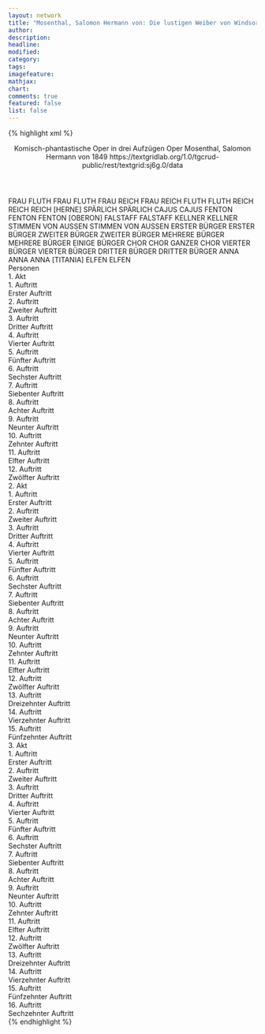 ```yaml
---
layout: network
title: "Mosenthal, Salomon Hermann von: Die lustigen Weiber von Windsor (1849)"
author:
description:
headline:
modified:
category:
tags:
imagefeature:
mathjax:
chart:
comments: true
featured: false
list: false
---
```

{% highlight xml %}
<?xml-model href="https://raw.githubusercontent.com/DLiNa/project/master/rules/lina.rnc"?><?xml-model href="https://raw.githubusercontent.com/DLiNa/project/master/rules/lina.sch"?>
<play xmlns="http://lina.digital">
  <header>
    <title>Die lustigen Weiber von Windsor</title>
    <subtitle>Komisch-phantastische Oper in drei Aufzügen</subtitle>
    <genretitle>Oper</genretitle>
    <author>Mosenthal, Salomon Hermann von</author>
    <date type="print"/>
    <date type="premiere" when="1849">1849</date>
    <date type="written"/>
    <source>https://textgridlab.org/1.0/tgcrud-public/rest/textgrid:sj6g.0/data</source>
  </header>
  <personae>
    <character>
      <name>FRAU FLUTH</name>
      <alias xml:id="frau_fluth">
        <name>FRAU FLUTH</name>
      </alias>
    </character>
    <character>
      <name>FRAU REICH</name>
      <alias xml:id="frau_reich">
        <name>FRAU REICH</name>
      </alias>
    </character>
    <character>
      <name>FLUTH</name>
      <alias xml:id="fluth">
        <name>FLUTH</name>
      </alias>
    </character>
    <character>
      <name>REICH</name>
      <alias xml:id="reich">
        <name>REICH</name>
      </alias>
      <alias xml:id="reich_herne">
        <name>REICH [HERNE]</name>
      </alias>
    </character>
    <character>
      <name>SPÄRLICH</name>
      <alias xml:id="spärlich">
        <name>SPÄRLICH</name>
      </alias>
    </character>
    <character>
      <name>CAJUS</name>
      <alias xml:id="cajus">
        <name>CAJUS</name>
      </alias>
    </character>
    <character>
      <name>FENTON</name>
      <alias xml:id="fenton">
        <name>FENTON</name>
      </alias>
      <alias xml:id="fenton_oberon">
        <name>FENTON [OBERON]</name>
      </alias>
    </character>
    <character>
      <name>FALSTAFF</name>
      <alias xml:id="falstaff">
        <name>FALSTAFF</name>
      </alias>
    </character>
    <character>
      <name>KELLNER</name>
      <alias xml:id="kellner">
        <name>KELLNER</name>
      </alias>
    </character>
    <character>
      <name>STIMMEN VON AUSSEN</name>
      <alias xml:id="stimmen_von_aussen">
        <name>STIMMEN VON AUSSEN</name>
      </alias>
    </character>
    <character>
      <name>ERSTER BÜRGER</name>
      <alias xml:id="erster_bürger">
        <name>ERSTER BÜRGER</name>
      </alias>
    </character>
    <character>
      <name>ZWEITER BÜRGER</name>
      <alias xml:id="zweiter_bürger">
        <name>ZWEITER BÜRGER</name>
      </alias>
    </character>
    <character>
      <name>MEHRERE BÜRGER</name>
      <alias xml:id="mehrere_bürger">
        <name>MEHRERE BÜRGER</name>
      </alias>
      <alias xml:id="einige_bürger">
        <name>EINIGE BÜRGER</name>
      </alias>
    </character>
    <character>
      <name>CHOR</name>
      <alias xml:id="chor">
        <name>CHOR</name>
      </alias>
      <alias xml:id="ganzer_chor">
        <name>GANZER CHOR</name>
      </alias>
    </character>
    <character>
      <name>VIERTER BÜRGER</name>
      <alias xml:id="vierter_bürger">
        <name>VIERTER BÜRGER</name>
      </alias>
    </character>
    <character>
      <name>DRITTER BÜRGER</name>
      <alias xml:id="dritter_bürger">
        <name>DRITTER BÜRGER</name>
      </alias>
    </character>
    <character>
      <name>ANNA</name>
      <alias xml:id="anna">
        <name>ANNA</name>
      </alias>
      <alias xml:id="anna_titania">
        <name>ANNA [TITANIA]</name>
      </alias>
    </character>
    <character>
      <name>ELFEN</name>
      <alias xml:id="elfen">
        <name>ELFEN</name>
      </alias>
    </character>
  </personae>
  <text>
    <div>
      <head>Personen</head>
    </div>
    <div>
      <head>1. Akt</head>
      <div>
        <head>1. Auftritt</head>
        <div>
          <head>Erster Auftritt</head>
          <sp who="#frau_fluth">
            <amount n="1" unit="speech_acts"/>
            <amount n="162" unit="words"/>
            <amount n="30" unit="lines"/>
            <amount n="812" unit="chars"/>
          </sp>
        </div>
      </div>
      <div>
        <head>2. Auftritt</head>
        <div>
          <head>Zweiter Auftritt</head>
          <sp who="#frau_reich">
            <amount n="13" unit="speech_acts"/>
            <amount n="105" unit="words"/>
            <amount n="21" unit="lines"/>
            <amount n="528" unit="chars"/>
          </sp>
          <sp who="#frau_fluth">
            <amount n="13" unit="speech_acts"/>
            <amount n="124" unit="words"/>
            <amount n="25" unit="lines"/>
            <amount n="614" unit="chars"/>
          </sp>
          <sp who="#frau_reich #frau_fluth">
            <amount n="2" unit="speech_acts"/>
            <amount n="115" unit="words"/>
            <amount n="26" unit="lines"/>
            <amount n="608" unit="chars"/>
          </sp>
        </div>
      </div>
      <div>
        <head>3. Auftritt</head>
        <div>
          <head>Dritter Auftritt</head>
          <sp who="#fluth">
            <amount n="4" unit="speech_acts"/>
            <amount n="122" unit="words"/>
            <amount n="681" unit="chars"/>
          </sp>
          <sp who="#reich">
            <amount n="5" unit="speech_acts"/>
            <amount n="91" unit="words"/>
            <amount n="3" unit="lines"/>
            <amount n="524" unit="chars"/>
          </sp>
          <sp who="#spärlich">
            <amount n="2" unit="speech_acts"/>
            <amount n="31" unit="words"/>
            <amount n="1" unit="lines"/>
            <amount n="161" unit="chars"/>
          </sp>
          <sp who="#cajus">
            <amount n="2" unit="speech_acts"/>
            <amount n="22" unit="words"/>
            <amount n="2" unit="lines"/>
            <amount n="98" unit="chars"/>
          </sp>
        </div>
      </div>
      <div>
        <head>4. Auftritt</head>
        <div>
          <head>Vierter Auftritt</head>
          <sp who="#fenton">
            <amount n="18" unit="speech_acts"/>
            <amount n="201" unit="words"/>
            <amount n="33" unit="lines"/>
            <amount n="1016" unit="chars"/>
          </sp>
          <sp who="#reich">
            <amount n="19" unit="speech_acts"/>
            <amount n="226" unit="words"/>
            <amount n="41" unit="lines"/>
            <amount n="1196" unit="chars"/>
          </sp>
          <sp who="#spärlich">
            <amount n="1" unit="speech_acts"/>
            <amount n="4" unit="words"/>
            <amount n="1" unit="lines"/>
            <amount n="12" unit="chars"/>
          </sp>
          <sp who="#cajus">
            <amount n="1" unit="speech_acts"/>
            <amount n="34" unit="words"/>
            <amount n="5" unit="lines"/>
            <amount n="184" unit="chars"/>
          </sp>
        </div>
      </div>
      <div>
        <head>5. Auftritt</head>
        <div>
          <head>Fünfter Auftritt</head>
          <sp who="#frau_fluth">
            <amount n="1" unit="speech_acts"/>
            <amount n="227" unit="words"/>
            <amount n="39" unit="lines"/>
            <amount n="1151" unit="chars"/>
          </sp>
        </div>
      </div>
      <div>
        <head>6. Auftritt</head>
        <div>
          <head>Sechster Auftritt</head>
          <sp who="#frau_reich">
            <amount n="7" unit="speech_acts"/>
            <amount n="86" unit="words"/>
            <amount n="4" unit="lines"/>
            <amount n="490" unit="chars"/>
          </sp>
          <sp who="#frau_fluth">
            <amount n="7" unit="speech_acts"/>
            <amount n="112" unit="words"/>
            <amount n="4" unit="lines"/>
            <amount n="613" unit="chars"/>
          </sp>
        </div>
      </div>
      <div>
        <head>7. Auftritt</head>
        <div>
          <head>Siebenter Auftritt</head>
          <sp who="#falstaff">
            <amount n="9" unit="speech_acts"/>
            <amount n="111" unit="words"/>
            <amount n="20" unit="lines"/>
            <amount n="572" unit="chars"/>
          </sp>
          <sp who="#frau_fluth">
            <amount n="9" unit="speech_acts"/>
            <amount n="59" unit="words"/>
            <amount n="13" unit="lines"/>
            <amount n="331" unit="chars"/>
          </sp>
          <sp who="#frau_reich">
            <amount n="6" unit="speech_acts"/>
            <amount n="16" unit="words"/>
            <amount n="5" unit="lines"/>
            <amount n="97" unit="chars"/>
          </sp>
        </div>
      </div>
      <div>
        <head>8. Auftritt</head>
        <div>
          <head>Achter Auftritt</head>
          <sp who="#frau_fluth">
            <amount n="13" unit="speech_acts"/>
            <amount n="63" unit="words"/>
            <amount n="16" unit="lines"/>
            <amount n="323" unit="chars"/>
          </sp>
          <sp who="#frau_reich">
            <amount n="11" unit="speech_acts"/>
            <amount n="99" unit="words"/>
            <amount n="17" unit="lines"/>
            <amount n="514" unit="chars"/>
          </sp>
          <sp who="#falstaff">
            <amount n="6" unit="speech_acts"/>
            <amount n="52" unit="words"/>
            <amount n="9" unit="lines"/>
            <amount n="234" unit="chars"/>
          </sp>
          <sp who="#frau_fluth">
            <amount n="1" unit="speech_acts"/>
            <amount n="1" unit="words"/>
            <amount n="1" unit="lines"/>
            <amount n="9" unit="chars"/>
          </sp>
          <sp who="#frau_reich">
            <amount n="1" unit="speech_acts"/>
            <amount n="7" unit="words"/>
            <amount n="1" unit="lines"/>
            <amount n="26" unit="chars"/>
          </sp>
          <sp who="#frau_fluth #frau_reich">
            <amount n="2" unit="speech_acts"/>
            <amount n="16" unit="words"/>
            <amount n="5" unit="lines"/>
            <amount n="105" unit="chars"/>
          </sp>
          <sp who="#falstaff">
            <amount n="1" unit="speech_acts"/>
            <amount n="3" unit="words"/>
            <amount n="1" unit="lines"/>
            <amount n="15" unit="chars"/>
          </sp>
        </div>
      </div>
      <div>
        <head>9. Auftritt</head>
        <div>
          <head>Neunter Auftritt</head>
          <sp who="#frau_fluth">
            <amount n="1" unit="speech_acts"/>
            <amount n="21" unit="words"/>
            <amount n="4" unit="lines"/>
            <amount n="104" unit="chars"/>
          </sp>
          <sp who="#frau_reich">
            <amount n="1" unit="speech_acts"/>
            <amount n="7" unit="words"/>
            <amount n="1" unit="lines"/>
            <amount n="36" unit="chars"/>
          </sp>
          <sp who="#frau_fluth #frau_reich">
            <amount n="1" unit="speech_acts"/>
            <amount n="6" unit="words"/>
            <amount n="1" unit="lines"/>
            <amount n="42" unit="chars"/>
          </sp>
        </div>
      </div>
      <div>
        <head>10. Auftritt</head>
        <div>
          <head>Zehnter Auftritt</head>
          <sp who="#fluth">
            <amount n="7" unit="speech_acts"/>
            <amount n="65" unit="words"/>
            <amount n="12" unit="lines"/>
            <amount n="341" unit="chars"/>
          </sp>
          <sp who="#frau_fluth">
            <amount n="5" unit="speech_acts"/>
            <amount n="35" unit="words"/>
            <amount n="7" unit="lines"/>
            <amount n="184" unit="chars"/>
          </sp>
          <sp who="#reich">
            <amount n="1" unit="speech_acts"/>
            <amount n="2" unit="words"/>
            <amount n="1" unit="lines"/>
            <amount n="14" unit="chars"/>
          </sp>
          <sp who="#cajus">
            <amount n="2" unit="speech_acts"/>
            <amount n="6" unit="words"/>
            <amount n="2" unit="lines"/>
            <amount n="40" unit="chars"/>
          </sp>
          <sp who="#reich #frau_reich">
            <amount n="1" unit="speech_acts"/>
            <amount n="6" unit="words"/>
            <amount n="1" unit="lines"/>
            <amount n="37" unit="chars"/>
          </sp>
          <sp who="#fluth #frau_fluth #reich #frau_reich #cajus #spärlich">
            <amount n="1" unit="speech_acts"/>
            <amount n="6" unit="words"/>
            <amount n="1" unit="lines"/>
            <amount n="33" unit="chars"/>
          </sp>
          <sp who="#spärlich">
            <amount n="1" unit="speech_acts"/>
            <amount n="4" unit="words"/>
            <amount n="1" unit="lines"/>
            <amount n="12" unit="chars"/>
          </sp>
        </div>
      </div>
      <div>
        <head>11. Auftritt</head>
        <div>
          <head>Elfter Auftritt</head>
          <sp who="#frau_reich #frau_fluth">
            <amount n="1" unit="speech_acts"/>
            <amount n="4" unit="words"/>
            <amount n="2" unit="lines"/>
            <amount n="28" unit="chars"/>
          </sp>
          <sp who="#frau_reich">
            <amount n="3" unit="speech_acts"/>
            <amount n="22" unit="words"/>
            <amount n="4" unit="lines"/>
            <amount n="124" unit="chars"/>
          </sp>
          <sp who="#frau_fluth">
            <amount n="3" unit="speech_acts"/>
            <amount n="23" unit="words"/>
            <amount n="4" unit="lines"/>
            <amount n="111" unit="chars"/>
          </sp>
          <sp who="#frau_reich #frau_fluth">
            <amount n="2" unit="speech_acts"/>
            <amount n="30" unit="words"/>
            <amount n="5" unit="lines"/>
            <amount n="154" unit="chars"/>
          </sp>
        </div>
      </div>
      <div>
        <head>12. Auftritt</head>
        <div>
          <head>Zwölfter Auftritt</head>
          <sp who="#frau_fluth">
            <amount n="7" unit="speech_acts"/>
            <amount n="131" unit="words"/>
            <amount n="24" unit="lines"/>
            <amount n="641" unit="chars"/>
          </sp>
          <sp who="#frau_reich">
            <amount n="5" unit="speech_acts"/>
            <amount n="49" unit="words"/>
            <amount n="9" unit="lines"/>
            <amount n="242" unit="chars"/>
          </sp>
          <sp who="#fluth">
            <amount n="6" unit="speech_acts"/>
            <amount n="95" unit="words"/>
            <amount n="18" unit="lines"/>
            <amount n="508" unit="chars"/>
          </sp>
          <sp who="#reich #cajus #spärlich #fluth">
            <amount n="1" unit="speech_acts"/>
            <amount n="1" unit="words"/>
            <amount n="1" unit="lines"/>
            <amount n="11" unit="chars"/>
          </sp>
          <sp who="#fluth #frau_reich #reich #cajus #spärlich">
            <amount n="3" unit="speech_acts"/>
            <amount n="5" unit="words"/>
            <amount n="3" unit="lines"/>
            <amount n="34" unit="chars"/>
          </sp>
          <sp who="#frau_fluth #frau_reich">
            <amount n="1" unit="speech_acts"/>
            <amount n="4" unit="words"/>
            <amount n="1" unit="lines"/>
            <amount n="22" unit="chars"/>
          </sp>
          <sp who="#frau_fluth #frau_reich #reich #cajus #spärlich">
            <amount n="1" unit="speech_acts"/>
            <amount n="54" unit="words"/>
            <amount n="10" unit="lines"/>
            <amount n="240" unit="chars"/>
          </sp>
          <sp who="#fluth #frau_reich #reich #cajus #spärlich">
            <amount n="1" unit="speech_acts"/>
            <amount n="29" unit="words"/>
            <amount n="5" unit="lines"/>
            <amount n="148" unit="chars"/>
          </sp>
        </div>
      </div>
    </div>
    <div>
      <head>2. Akt</head>
      <div>
        <head>1. Auftritt</head>
        <div>
          <head>Erster Auftritt</head>
          <sp who="#falstaff">
            <amount n="1" unit="speech_acts"/>
            <amount n="57" unit="words"/>
            <amount n="337" unit="chars"/>
          </sp>
        </div>
      </div>
      <div>
        <head>2. Auftritt</head>
        <div>
          <head>Zweiter Auftritt</head>
          <sp who="#kellner">
            <amount n="5" unit="speech_acts"/>
            <amount n="45" unit="words"/>
            <amount n="5" unit="lines"/>
            <amount n="249" unit="chars"/>
          </sp>
          <sp who="#falstaff">
            <amount n="6" unit="speech_acts"/>
            <amount n="415" unit="words"/>
            <amount n="1" unit="lines"/>
            <amount n="2408" unit="chars"/>
          </sp>
          <sp who="#stimmen_von_aussen">
            <amount n="1" unit="speech_acts"/>
            <amount n="4" unit="words"/>
            <amount n="1" unit="lines"/>
            <amount n="24" unit="chars"/>
          </sp>
        </div>
      </div>
      <div>
        <head>3. Auftritt</head>
        <div>
          <head>Dritter Auftritt</head>
          <sp who="#kellner">
            <amount n="2" unit="speech_acts"/>
            <amount n="17" unit="words"/>
            <amount n="2" unit="lines"/>
            <amount n="106" unit="chars"/>
          </sp>
          <sp who="#erster_bürger">
            <amount n="8" unit="speech_acts"/>
            <amount n="109" unit="words"/>
            <amount n="7" unit="lines"/>
            <amount n="516" unit="chars"/>
          </sp>
          <sp who="#falstaff">
            <amount n="21" unit="speech_acts"/>
            <amount n="531" unit="words"/>
            <amount n="34" unit="lines"/>
            <amount n="2817" unit="chars"/>
          </sp>
          <sp who="#zweiter_bürger">
            <amount n="4" unit="speech_acts"/>
            <amount n="24" unit="words"/>
            <amount n="4" unit="lines"/>
            <amount n="126" unit="chars"/>
          </sp>
          <sp who="#mehrere_bürger">
            <amount n="1" unit="speech_acts"/>
            <amount n="2" unit="words"/>
            <amount n="1" unit="lines"/>
            <amount n="9" unit="chars"/>
          </sp>
          <sp who="#erster_bürger #zweiter_bürger">
            <amount n="2" unit="speech_acts"/>
            <amount n="8" unit="words"/>
            <amount n="2" unit="lines"/>
            <amount n="41" unit="chars"/>
          </sp>
          <sp who="#kellner #erster_bürger #zweiter_bürger #vierter_bürger #dritter_bürger #falstaff #chor #einige_bürger">
            <amount n="2" unit="speech_acts"/>
            <amount n="3" unit="words"/>
            <amount n="2" unit="lines"/>
            <amount n="13" unit="chars"/>
          </sp>
          <sp who="#chor">
            <amount n="7" unit="speech_acts"/>
            <amount n="8" unit="words"/>
            <amount n="8" unit="lines"/>
            <amount n="46" unit="chars"/>
          </sp>
          <sp who="#einige_bürger">
            <amount n="1" unit="speech_acts"/>
            <amount n="24" unit="words"/>
            <amount n="4" unit="lines"/>
            <amount n="127" unit="chars"/>
          </sp>
          <sp who="#vierter_bürger">
            <amount n="2" unit="speech_acts"/>
            <amount n="21" unit="words"/>
            <amount n="2" unit="lines"/>
            <amount n="106" unit="chars"/>
          </sp>
          <sp who="#falstaff">
            <amount n="1" unit="speech_acts"/>
            <amount n="21" unit="words"/>
            <amount n="124" unit="chars"/>
          </sp>
          <sp who="#falstaff #erster_bürger">
            <amount n="1" unit="speech_acts"/>
            <amount n="44" unit="words"/>
            <amount n="240" unit="chars"/>
          </sp>
          <sp who="#dritter_bürger">
            <amount n="2" unit="speech_acts"/>
            <amount n="31" unit="words"/>
            <amount n="1" unit="lines"/>
            <amount n="168" unit="chars"/>
          </sp>
        </div>
      </div>
      <div>
        <head>4. Auftritt</head>
        <div>
          <head>Vierter Auftritt</head>
          <sp who="#kellner">
            <amount n="2" unit="speech_acts"/>
            <amount n="65" unit="words"/>
            <amount n="346" unit="chars"/>
          </sp>
          <sp who="#falstaff">
            <amount n="3" unit="speech_acts"/>
            <amount n="49" unit="words"/>
            <amount n="2" unit="lines"/>
            <amount n="270" unit="chars"/>
          </sp>
        </div>
      </div>
      <div>
        <head>5. Auftritt</head>
        <div>
          <head>Fünfter Auftritt</head>
          <sp who="#fluth">
            <amount n="25" unit="speech_acts"/>
            <amount n="405" unit="words"/>
            <amount n="68" unit="lines"/>
            <amount n="2137" unit="chars"/>
          </sp>
          <sp who="#falstaff">
            <amount n="25" unit="speech_acts"/>
            <amount n="426" unit="words"/>
            <amount n="68" unit="lines"/>
            <amount n="2243" unit="chars"/>
          </sp>
          <sp who="#fluth #falstaff">
            <amount n="4" unit="speech_acts"/>
            <amount n="84" unit="words"/>
            <amount n="16" unit="lines"/>
            <amount n="497" unit="chars"/>
          </sp>
        </div>
      </div>
      <div>
        <head>6. Auftritt</head>
        <div>
          <head>Sechster Auftritt</head>
          <sp who="#spärlich">
            <amount n="1" unit="speech_acts"/>
            <amount n="79" unit="words"/>
            <amount n="16" unit="lines"/>
            <amount n="444" unit="chars"/>
          </sp>
        </div>
      </div>
      <div>
        <head>7. Auftritt</head>
        <div>
          <head>Siebenter Auftritt</head>
          <sp who="#cajus">
            <amount n="3" unit="speech_acts"/>
            <amount n="95" unit="words"/>
            <amount n="12" unit="lines"/>
            <amount n="513" unit="chars"/>
          </sp>
          <sp who="#spärlich">
            <amount n="1" unit="speech_acts"/>
            <amount n="10" unit="words"/>
            <amount n="1" unit="lines"/>
            <amount n="47" unit="chars"/>
          </sp>
          <sp who="#fenton">
            <amount n="1" unit="speech_acts"/>
            <amount n="7" unit="words"/>
            <amount n="1" unit="lines"/>
            <amount n="33" unit="chars"/>
          </sp>
        </div>
      </div>
      <div>
        <head>8. Auftritt</head>
        <div>
          <head>Achter Auftritt</head>
          <sp who="#fenton">
            <amount n="2" unit="speech_acts"/>
            <amount n="61" unit="words"/>
            <amount n="12" unit="lines"/>
            <amount n="341" unit="chars"/>
          </sp>
          <sp who="#spärlich">
            <amount n="1" unit="speech_acts"/>
            <amount n="9" unit="words"/>
            <amount n="2" unit="lines"/>
            <amount n="53" unit="chars"/>
          </sp>
          <sp who="#cajus">
            <amount n="1" unit="speech_acts"/>
            <amount n="12" unit="words"/>
            <amount n="2" unit="lines"/>
            <amount n="57" unit="chars"/>
          </sp>
        </div>
      </div>
      <div>
        <head>9. Auftritt</head>
        <div>
          <head>Neunter Auftritt</head>
          <sp who="#anna">
            <amount n="8" unit="speech_acts"/>
            <amount n="128" unit="words"/>
            <amount n="24" unit="lines"/>
            <amount n="689" unit="chars"/>
          </sp>
          <sp who="#fenton">
            <amount n="8" unit="speech_acts"/>
            <amount n="105" unit="words"/>
            <amount n="19" unit="lines"/>
            <amount n="529" unit="chars"/>
          </sp>
          <sp who="#spärlich">
            <amount n="3" unit="speech_acts"/>
            <amount n="41" unit="words"/>
            <amount n="7" unit="lines"/>
            <amount n="186" unit="chars"/>
          </sp>
          <sp who="#cajus">
            <amount n="5" unit="speech_acts"/>
            <amount n="102" unit="words"/>
            <amount n="8" unit="lines"/>
            <amount n="518" unit="chars"/>
          </sp>
        </div>
      </div>
      <div>
        <head>10. Auftritt</head>
        <div>
          <head>Zehnter Auftritt</head>
          <sp who="#falstaff">
            <amount n="4" unit="speech_acts"/>
            <amount n="49" unit="words"/>
            <amount n="3" unit="lines"/>
            <amount n="266" unit="chars"/>
          </sp>
          <sp who="#frau_fluth">
            <amount n="3" unit="speech_acts"/>
            <amount n="48" unit="words"/>
            <amount n="2" unit="lines"/>
            <amount n="259" unit="chars"/>
          </sp>
          <sp who="#frau_reich">
            <amount n="1" unit="speech_acts"/>
            <amount n="5" unit="words"/>
            <amount n="1" unit="lines"/>
            <amount n="32" unit="chars"/>
          </sp>
        </div>
      </div>
      <div>
        <head>11. Auftritt</head>
        <div>
          <head>Elfter Auftritt</head>
          <sp who="#frau_reich">
            <amount n="6" unit="speech_acts"/>
            <amount n="138" unit="words"/>
            <amount n="4" unit="lines"/>
            <amount n="766" unit="chars"/>
          </sp>
          <sp who="#frau_fluth">
            <amount n="7" unit="speech_acts"/>
            <amount n="143" unit="words"/>
            <amount n="4" unit="lines"/>
            <amount n="794" unit="chars"/>
          </sp>
          <sp who="#falstaff">
            <amount n="3" unit="speech_acts"/>
            <amount n="34" unit="words"/>
            <amount n="3" unit="lines"/>
            <amount n="188" unit="chars"/>
          </sp>
        </div>
      </div>
      <div>
        <head>12. Auftritt</head>
        <div>
          <head>Zwölfter Auftritt</head>
          <sp who="#fluth">
            <amount n="24" unit="speech_acts"/>
            <amount n="279" unit="words"/>
            <amount n="55" unit="lines"/>
            <amount n="1496" unit="chars"/>
          </sp>
          <sp who="#frau_fluth">
            <amount n="19" unit="speech_acts"/>
            <amount n="152" unit="words"/>
            <amount n="34" unit="lines"/>
            <amount n="822" unit="chars"/>
          </sp>
          <sp who="#fluth">
            <amount n="1" unit="speech_acts"/>
            <amount n="51" unit="words"/>
            <amount n="10" unit="lines"/>
            <amount n="272" unit="chars"/>
          </sp>
        </div>
      </div>
      <div>
        <head>13. Auftritt</head>
        <div>
          <head>Dreizehnter Auftritt</head>
          <sp who="#fluth">
            <amount n="5" unit="speech_acts"/>
            <amount n="59" unit="words"/>
            <amount n="10" unit="lines"/>
            <amount n="330" unit="chars"/>
          </sp>
          <sp who="#reich">
            <amount n="1" unit="speech_acts"/>
            <amount n="6" unit="words"/>
            <amount n="1" unit="lines"/>
            <amount n="34" unit="chars"/>
          </sp>
          <sp who="#cajus">
            <amount n="1" unit="speech_acts"/>
            <amount n="13" unit="words"/>
            <amount n="2" unit="lines"/>
            <amount n="71" unit="chars"/>
          </sp>
          <sp who="#spärlich">
            <amount n="1" unit="speech_acts"/>
            <amount n="4" unit="words"/>
            <amount n="1" unit="lines"/>
            <amount n="12" unit="chars"/>
          </sp>
          <sp who="#frau_fluth">
            <amount n="3" unit="speech_acts"/>
            <amount n="62" unit="words"/>
            <amount n="11" unit="lines"/>
            <amount n="356" unit="chars"/>
          </sp>
        </div>
      </div>
      <div>
        <head>14. Auftritt</head>
        <div>
          <head>Vierzehnter Auftritt</head>
          <sp who="#frau_reich">
            <amount n="1" unit="speech_acts"/>
            <amount n="14" unit="words"/>
            <amount n="2" unit="lines"/>
            <amount n="67" unit="chars"/>
          </sp>
          <sp who="#fluth">
            <amount n="4" unit="speech_acts"/>
            <amount n="49" unit="words"/>
            <amount n="8" unit="lines"/>
            <amount n="275" unit="chars"/>
          </sp>
          <sp who="#frau_fluth">
            <amount n="1" unit="speech_acts"/>
            <amount n="1" unit="words"/>
            <amount n="1" unit="lines"/>
            <amount n="6" unit="chars"/>
          </sp>
          <sp who="#falstaff">
            <amount n="4" unit="speech_acts"/>
            <amount n="30" unit="words"/>
            <amount n="6" unit="lines"/>
            <amount n="148" unit="chars"/>
          </sp>
          <sp who="#reich #cajus #spärlich #fluth">
            <amount n="1" unit="speech_acts"/>
            <amount n="4" unit="words"/>
            <amount n="1" unit="lines"/>
            <amount n="21" unit="chars"/>
          </sp>
          <sp who="#frau_reich #frau_fluth">
            <amount n="1" unit="speech_acts"/>
            <amount n="6" unit="words"/>
            <amount n="1" unit="lines"/>
            <amount n="35" unit="chars"/>
          </sp>
        </div>
      </div>
      <div>
        <head>15. Auftritt</head>
        <div>
          <head>Fünfzehnter Auftritt</head>
          <sp who="#fluth">
            <amount n="1" unit="speech_acts"/>
            <amount n="110" unit="words"/>
            <amount n="18" unit="lines"/>
            <amount n="549" unit="chars"/>
          </sp>
          <sp who="#cajus">
            <amount n="1" unit="speech_acts"/>
            <amount n="30" unit="words"/>
            <amount n="6" unit="lines"/>
            <amount n="169" unit="chars"/>
          </sp>
        </div>
      </div>
    </div>
    <div>
      <head>3. Akt</head>
      <div>
        <head>1. Auftritt</head>
        <div>
          <head>Erster Auftritt</head>
          <sp who="#fluth">
            <amount n="6" unit="speech_acts"/>
            <amount n="58" unit="words"/>
            <amount n="5" unit="lines"/>
            <amount n="346" unit="chars"/>
          </sp>
          <sp who="#frau_fluth">
            <amount n="5" unit="speech_acts"/>
            <amount n="129" unit="words"/>
            <amount n="2" unit="lines"/>
            <amount n="759" unit="chars"/>
          </sp>
          <sp who="#reich">
            <amount n="6" unit="speech_acts"/>
            <amount n="110" unit="words"/>
            <amount n="3" unit="lines"/>
            <amount n="616" unit="chars"/>
          </sp>
          <sp who="#frau_reich">
            <amount n="6" unit="speech_acts"/>
            <amount n="255" unit="words"/>
            <amount n="32" unit="lines"/>
            <amount n="1368" unit="chars"/>
          </sp>
          <sp who="#reich #fluth">
            <amount n="1" unit="speech_acts"/>
            <amount n="4" unit="words"/>
            <amount n="1" unit="lines"/>
            <amount n="23" unit="chars"/>
          </sp>
        </div>
      </div>
      <div>
        <head>2. Auftritt</head>
        <div>
          <head>Zweiter Auftritt</head>
          <sp who="#frau_reich">
            <amount n="6" unit="speech_acts"/>
            <amount n="118" unit="words"/>
            <amount n="4" unit="lines"/>
            <amount n="657" unit="chars"/>
          </sp>
          <sp who="#anna">
            <amount n="5" unit="speech_acts"/>
            <amount n="35" unit="words"/>
            <amount n="5" unit="lines"/>
            <amount n="178" unit="chars"/>
          </sp>
        </div>
      </div>
      <div>
        <head>3. Auftritt</head>
        <div>
          <head>Dritter Auftritt</head>
          <sp who="#anna">
            <amount n="5" unit="speech_acts"/>
            <amount n="78" unit="words"/>
            <amount n="4" unit="lines"/>
            <amount n="427" unit="chars"/>
          </sp>
          <sp who="#reich">
            <amount n="6" unit="speech_acts"/>
            <amount n="166" unit="words"/>
            <amount n="3" unit="lines"/>
            <amount n="896" unit="chars"/>
          </sp>
        </div>
      </div>
      <div>
        <head>4. Auftritt</head>
        <div>
          <head>Vierter Auftritt</head>
          <sp who="#anna">
            <amount n="2" unit="speech_acts"/>
            <amount n="284" unit="words"/>
            <amount n="35" unit="lines"/>
            <amount n="1564" unit="chars"/>
          </sp>
        </div>
      </div>
      <div>
        <head>5. Auftritt</head>
        <div>
          <head>Fünfter Auftritt</head>
          <sp who="#fluth">
            <amount n="2" unit="speech_acts"/>
            <amount n="31" unit="words"/>
            <amount n="1" unit="lines"/>
            <amount n="195" unit="chars"/>
          </sp>
          <sp who="#reich">
            <amount n="3" unit="speech_acts"/>
            <amount n="53" unit="words"/>
            <amount n="2" unit="lines"/>
            <amount n="297" unit="chars"/>
          </sp>
          <sp who="#spärlich">
            <amount n="2" unit="speech_acts"/>
            <amount n="31" unit="words"/>
            <amount n="1" unit="lines"/>
            <amount n="156" unit="chars"/>
          </sp>
        </div>
      </div>
      <div>
        <head>6. Auftritt</head>
        <div>
          <head>Sechster Auftritt</head>
          <sp who="#frau_fluth">
            <amount n="2" unit="speech_acts"/>
            <amount n="29" unit="words"/>
            <amount n="1" unit="lines"/>
            <amount n="184" unit="chars"/>
          </sp>
          <sp who="#frau_reich">
            <amount n="3" unit="speech_acts"/>
            <amount n="42" unit="words"/>
            <amount n="2" unit="lines"/>
            <amount n="229" unit="chars"/>
          </sp>
          <sp who="#cajus">
            <amount n="1" unit="speech_acts"/>
            <amount n="46" unit="words"/>
            <amount n="248" unit="chars"/>
          </sp>
          <sp who="#chor">
            <amount n="1" unit="speech_acts"/>
            <amount n="13" unit="words"/>
            <amount n="4" unit="lines"/>
            <amount n="60" unit="chars"/>
          </sp>
        </div>
      </div>
      <div>
        <head>7. Auftritt</head>
        <div>
          <head>Siebenter Auftritt</head>
          <sp who="#falstaff">
            <amount n="1" unit="speech_acts"/>
            <amount n="51" unit="words"/>
            <amount n="8" unit="lines"/>
            <amount n="269" unit="chars"/>
          </sp>
        </div>
      </div>
      <div>
        <head>8. Auftritt</head>
        <div>
          <head>Achter Auftritt</head>
          <sp who="#frau_fluth">
            <amount n="4" unit="speech_acts"/>
            <amount n="35" unit="words"/>
            <amount n="5" unit="lines"/>
            <amount n="179" unit="chars"/>
          </sp>
          <sp who="#frau_reich">
            <amount n="4" unit="speech_acts"/>
            <amount n="26" unit="words"/>
            <amount n="5" unit="lines"/>
            <amount n="133" unit="chars"/>
          </sp>
          <sp who="#falstaff">
            <amount n="7" unit="speech_acts"/>
            <amount n="87" unit="words"/>
            <amount n="17" unit="lines"/>
            <amount n="441" unit="chars"/>
          </sp>
          <sp who="#frau_fluth #frau_reich">
            <amount n="1" unit="speech_acts"/>
            <amount n="13" unit="words"/>
            <amount n="2" unit="lines"/>
            <amount n="68" unit="chars"/>
          </sp>
          <sp who="#frau_fluth #frau_reich">
            <amount n="2" unit="speech_acts"/>
            <amount n="9" unit="words"/>
            <amount n="3" unit="lines"/>
            <amount n="49" unit="chars"/>
          </sp>
          <sp who="#frau_fluth #frau_reich #falstaff">
            <amount n="2" unit="speech_acts"/>
            <amount n="45" unit="words"/>
            <amount n="8" unit="lines"/>
            <amount n="238" unit="chars"/>
          </sp>
        </div>
      </div>
      <div>
        <head>9. Auftritt</head>
        <div>
          <head>Neunter Auftritt</head>
        </div>
      </div>
      <div>
        <head>10. Auftritt</head>
        <div>
          <head>Zehnter Auftritt</head>
          <sp who="#anna_titania">
            <amount n="1" unit="speech_acts"/>
            <amount n="30" unit="words"/>
            <amount n="4" unit="lines"/>
            <amount n="161" unit="chars"/>
          </sp>
          <sp who="#chor">
            <amount n="1" unit="speech_acts"/>
            <amount n="4" unit="words"/>
            <amount n="1" unit="lines"/>
            <amount n="23" unit="chars"/>
          </sp>
        </div>
      </div>
      <div>
        <head>11. Auftritt</head>
        <div>
          <head>Elfter Auftritt</head>
          <sp who="#fenton_oberon">
            <amount n="1" unit="speech_acts"/>
            <amount n="31" unit="words"/>
            <amount n="4" unit="lines"/>
            <amount n="155" unit="chars"/>
          </sp>
          <sp who="#anna_titania #fenton_oberon">
            <amount n="1" unit="speech_acts"/>
            <amount n="5" unit="words"/>
            <amount n="1" unit="lines"/>
            <amount n="22" unit="chars"/>
          </sp>
          <sp who="#elfen">
            <amount n="2" unit="speech_acts"/>
            <amount n="31" unit="words"/>
            <amount n="5" unit="lines"/>
            <amount n="169" unit="chars"/>
          </sp>
        </div>
      </div>
      <div>
        <head>12. Auftritt</head>
        <div>
          <head>Zwölfter Auftritt</head>
          <sp who="#elfen">
            <amount n="2" unit="speech_acts"/>
            <amount n="8" unit="words"/>
            <amount n="2" unit="lines"/>
            <amount n="42" unit="chars"/>
          </sp>
          <sp who="#reich">
            <amount n="1" unit="speech_acts"/>
            <amount n="11" unit="words"/>
            <amount n="3" unit="lines"/>
            <amount n="63" unit="chars"/>
          </sp>
          <sp who="#ganzer_chor">
            <amount n="1" unit="speech_acts"/>
            <amount n="28" unit="words"/>
            <amount n="5" unit="lines"/>
            <amount n="169" unit="chars"/>
          </sp>
          <sp who="#reich_herne">
            <amount n="2" unit="speech_acts"/>
            <amount n="45" unit="words"/>
            <amount n="8" unit="lines"/>
            <amount n="247" unit="chars"/>
          </sp>
        </div>
      </div>
      <div>
        <head>13. Auftritt</head>
        <div>
          <head>Dreizehnter Auftritt</head>
          <sp who="#elfen">
            <amount n="2" unit="speech_acts"/>
            <amount n="25" unit="words"/>
            <amount n="5" unit="lines"/>
            <amount n="130" unit="chars"/>
          </sp>
          <sp who="#reich_herne">
            <amount n="2" unit="speech_acts"/>
            <amount n="22" unit="words"/>
            <amount n="5" unit="lines"/>
            <amount n="121" unit="chars"/>
          </sp>
          <sp who="#falstaff">
            <amount n="3" unit="speech_acts"/>
            <amount n="3" unit="words"/>
            <amount n="3" unit="lines"/>
            <amount n="9" unit="chars"/>
          </sp>
          <sp who="#elfen #reich_herne #falstaff #cajus #spärlich #ganzer_chor">
            <amount n="2" unit="speech_acts"/>
            <amount n="6" unit="words"/>
            <amount n="2" unit="lines"/>
            <amount n="37" unit="chars"/>
          </sp>
          <sp who="#cajus">
            <amount n="3" unit="speech_acts"/>
            <amount n="18" unit="words"/>
            <amount n="4" unit="lines"/>
            <amount n="80" unit="chars"/>
          </sp>
          <sp who="#spärlich">
            <amount n="3" unit="speech_acts"/>
            <amount n="19" unit="words"/>
            <amount n="4" unit="lines"/>
            <amount n="70" unit="chars"/>
          </sp>
          <sp who="#ganzer_chor">
            <amount n="1" unit="speech_acts"/>
            <amount n="98" unit="words"/>
            <amount n="23" unit="lines"/>
            <amount n="554" unit="chars"/>
          </sp>
        </div>
      </div>
      <div>
        <head>14. Auftritt</head>
        <div>
          <head>Vierzehnter Auftritt</head>
          <sp who="#fluth #frau_fluth #frau_reich">
            <amount n="1" unit="speech_acts"/>
            <amount n="3" unit="words"/>
            <amount n="1" unit="lines"/>
            <amount n="15" unit="chars"/>
          </sp>
          <sp who="#falstaff">
            <amount n="3" unit="speech_acts"/>
            <amount n="30" unit="words"/>
            <amount n="3" unit="lines"/>
            <amount n="151" unit="chars"/>
          </sp>
          <sp who="#reich">
            <amount n="3" unit="speech_acts"/>
            <amount n="88" unit="words"/>
            <amount n="1" unit="lines"/>
            <amount n="481" unit="chars"/>
          </sp>
          <sp who="#frau_reich">
            <amount n="4" unit="speech_acts"/>
            <amount n="85" unit="words"/>
            <amount n="1" unit="lines"/>
            <amount n="474" unit="chars"/>
          </sp>
          <sp who="#fluth">
            <amount n="1" unit="speech_acts"/>
            <amount n="63" unit="words"/>
            <amount n="332" unit="chars"/>
          </sp>
          <sp who="#frau_fluth">
            <amount n="2" unit="speech_acts"/>
            <amount n="19" unit="words"/>
            <amount n="2" unit="lines"/>
            <amount n="114" unit="chars"/>
          </sp>
        </div>
      </div>
      <div>
        <head>15. Auftritt</head>
        <div>
          <head>Fünfzehnter Auftritt</head>
          <sp who="#spärlich">
            <amount n="1" unit="speech_acts"/>
            <amount n="4" unit="words"/>
            <amount n="1" unit="lines"/>
            <amount n="23" unit="chars"/>
          </sp>
          <sp who="#cajus">
            <amount n="1" unit="speech_acts"/>
            <amount n="39" unit="words"/>
            <amount n="189" unit="chars"/>
          </sp>
          <sp who="#reich">
            <amount n="1" unit="speech_acts"/>
            <amount n="11" unit="words"/>
            <amount n="1" unit="lines"/>
            <amount n="53" unit="chars"/>
          </sp>
        </div>
      </div>
      <div>
        <head>16. Auftritt</head>
        <div>
          <head>Sechzehnter Auftritt</head>
          <sp who="#anna">
            <amount n="1" unit="speech_acts"/>
            <amount n="5" unit="words"/>
            <amount n="1" unit="lines"/>
            <amount n="39" unit="chars"/>
          </sp>
          <sp who="#reich">
            <amount n="1" unit="speech_acts"/>
            <amount n="4" unit="words"/>
            <amount n="1" unit="lines"/>
            <amount n="23" unit="chars"/>
          </sp>
          <sp who="#frau_reich">
            <amount n="2" unit="speech_acts"/>
            <amount n="40" unit="words"/>
            <amount n="1" unit="lines"/>
            <amount n="217" unit="chars"/>
          </sp>
          <sp who="#fenton">
            <amount n="1" unit="speech_acts"/>
            <amount n="39" unit="words"/>
            <amount n="213" unit="chars"/>
          </sp>
          <sp who="#fenton #anna">
            <amount n="2" unit="speech_acts"/>
            <amount n="6" unit="words"/>
            <amount n="2" unit="lines"/>
            <amount n="34" unit="chars"/>
          </sp>
          <sp who="#spärlich">
            <amount n="1" unit="speech_acts"/>
            <amount n="8" unit="words"/>
            <amount n="1" unit="lines"/>
            <amount n="32" unit="chars"/>
          </sp>
          <sp who="#cajus">
            <amount n="1" unit="speech_acts"/>
            <amount n="17" unit="words"/>
            <amount n="1" unit="lines"/>
            <amount n="99" unit="chars"/>
          </sp>
          <sp who="#frau_fluth">
            <amount n="2" unit="speech_acts"/>
            <amount n="61" unit="words"/>
            <amount n="6" unit="lines"/>
            <amount n="353" unit="chars"/>
          </sp>
          <sp who="#frau_fluth #frau_reich #anna">
            <amount n="1" unit="speech_acts"/>
            <amount n="2" unit="words"/>
            <amount n="1" unit="lines"/>
            <amount n="9" unit="chars"/>
          </sp>
          <sp who="#falstaff">
            <amount n="2" unit="speech_acts"/>
            <amount n="5" unit="words"/>
            <amount n="2" unit="lines"/>
            <amount n="21" unit="chars"/>
          </sp>
          <sp who="#frau_fluth #frau_reich #anna">
            <amount n="2" unit="speech_acts"/>
            <amount n="24" unit="words"/>
            <amount n="5" unit="lines"/>
            <amount n="134" unit="chars"/>
          </sp>
          <sp who="#frau_fluth #frau_reich #anna #falstaff #cajus #spärlich #fenton #reich">
            <amount n="1" unit="speech_acts"/>
            <amount n="11" unit="words"/>
            <amount n="2" unit="lines"/>
            <amount n="64" unit="chars"/>
          </sp>
        </div>
      </div>
    </div>
  </text>
</play>
{% endhighlight %}
